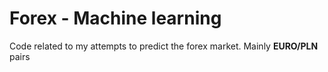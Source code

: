 # Forex - Machine learning
Code related to my attempts to predict the forex market. Mainly **EURO/PLN** pairs
